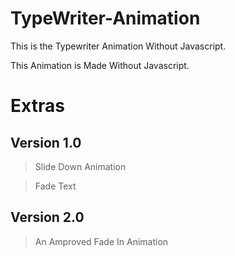 # TypeWriter-Animation
This is the Typewriter Animation Without Javascript.

This Animation is Made Without Javascript.

# Extras
## Version 1.0
> Slide Down Animation

> Fade Text

## Version 2.0
> An Amproved Fade In Animation

